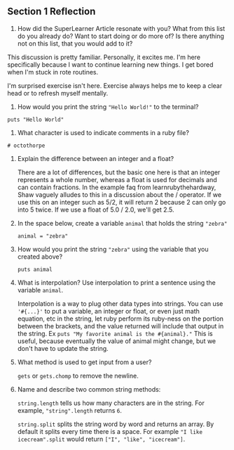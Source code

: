 ## Section 1 Reflection

1. How did the SuperLearner Article resonate with you? What from this list do you already do? Want to start doing or do more of? Is there anything not on this list, that you would add to it?

This discussion is pretty familiar. Personally, it excites me. I'm here specifically because I want to continue learning new things. I get bored when I'm stuck in rote routines.

I'm surprised exercise isn't here. Exercise always helps me to keep a clear head or to refresh myself mentally.

1. How would you print the string `"Hello World!"` to the terminal?

`puts "Hello World"`

1. What character is used to indicate comments in a ruby file?

`# octothorpe`

1. Explain the difference between an integer and a float?

    There are a lot of differences, but the basic one here is that an integer represents a whole number, whereas a float is used for decimals and can contain fractions. In the example faq from learnrubythehardway, Shaw vaguely alludes to this in a discussion about the / operator. If we use this on an integer such as 5/2, it will return 2 because 2 can only go into 5 twice. If we use a float of 5.0 / 2.0, we'll get 2.5.

1. In the space below, create a variable `animal` that holds the string `"zebra"`

    `animal = "zebra"`

1. How would you print the string `"zebra"` using the variable that you created above?

    `puts animal`

1. What is interpolation? Use interpolation to print a sentence using the variable `animal`.

    Interpolation is a way to plug other data types into strings. You can use `'#{...}'` to put a variable, an integer or float, or even just math equation, etc in the string, let ruby perform its ruby-ness on the portion between the brackets, and the value returned will include that output in the string. Ex `puts "My favorite animal is the #{animal}."` This is useful, because eventually the value of animal might change, but we don't have to update the string.

1. What method is used to get input from a user?

    `gets` or `gets.chomp` to remove the newline.

1. Name and describe two common string methods:

    `string.length` tells us how many characters are in the string. For example, `"string".length` returns `6`.

    `string.split` splits the string word by word and returns an array. By default it splits every time there is a space. For example `"I like icecream".split` would return `["I", "like", "icecream"]`.

